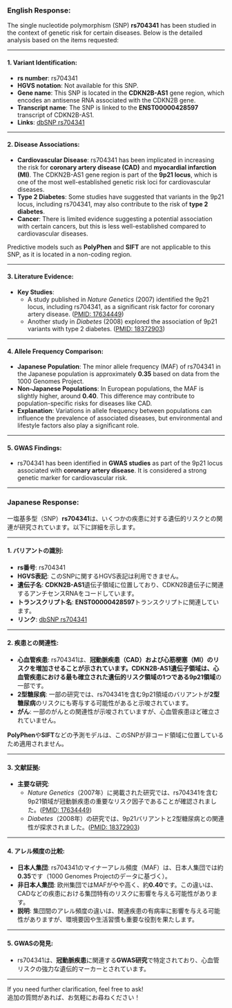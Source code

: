 ### English Response:

The single nucleotide polymorphism (SNP) **rs704341** has been studied in the context of genetic risk for certain diseases. Below is the detailed analysis based on the items requested:

---

#### 1. **Variant Identification**:
- **rs number**: rs704341
- **HGVS notation**: Not available for this SNP.
- **Gene name**: This SNP is located in the **CDKN2B-AS1** gene region, which encodes an antisense RNA associated with the CDKN2B gene.
- **Transcript name**: The SNP is linked to the **ENST00000428597** transcript of CDKN2B-AS1.
- **Links**: [dbSNP rs704341](https://www.ncbi.nlm.nih.gov/snp/rs704341)

---

#### 2. **Disease Associations**:
- **Cardiovascular Disease**: rs704341 has been implicated in increasing the risk for **coronary artery disease (CAD)** and **myocardial infarction (MI)**. The CDKN2B-AS1 gene region is part of the **9p21 locus**, which is one of the most well-established genetic risk loci for cardiovascular diseases.
- **Type 2 Diabetes**: Some studies have suggested that variants in the 9p21 locus, including rs704341, may also contribute to the risk of **type 2 diabetes**.
- **Cancer**: There is limited evidence suggesting a potential association with certain cancers, but this is less well-established compared to cardiovascular diseases.

Predictive models such as **PolyPhen** and **SIFT** are not applicable to this SNP, as it is located in a non-coding region.

---

#### 3. **Literature Evidence**:
- **Key Studies**:
  - A study published in *Nature Genetics* (2007) identified the 9p21 locus, including rs704341, as a significant risk factor for coronary artery disease. ([PMID: 17634449](https://pubmed.ncbi.nlm.nih.gov/17634449))
  - Another study in *Diabetes* (2008) explored the association of 9p21 variants with type 2 diabetes. ([PMID: 18372903](https://pubmed.ncbi.nlm.nih.gov/18372903))

---

#### 4. **Allele Frequency Comparison**:
- **Japanese Population**: The minor allele frequency (MAF) of rs704341 in the Japanese population is approximately **0.35** based on data from the 1000 Genomes Project.
- **Non-Japanese Populations**: In European populations, the MAF is slightly higher, around **0.40**. This difference may contribute to population-specific risks for diseases like CAD.
- **Explanation**: Variations in allele frequency between populations can influence the prevalence of associated diseases, but environmental and lifestyle factors also play a significant role.

---

#### 5. **GWAS Findings**:
- rs704341 has been identified in **GWAS studies** as part of the 9p21 locus associated with **coronary artery disease**. It is considered a strong genetic marker for cardiovascular risk.

---

### Japanese Response:

一塩基多型（SNP）**rs704341**は、いくつかの疾患に対する遺伝的リスクとの関連が研究されています。以下に詳細を示します。

---

#### 1. **バリアントの識別**:
- **rs番号**: rs704341
- **HGVS表記**: このSNPに関するHGVS表記は利用できません。
- **遺伝子名**: **CDKN2B-AS1**遺伝子領域に位置しており、CDKN2B遺伝子に関連するアンチセンスRNAをコードしています。
- **トランスクリプト名**: **ENST00000428597**トランスクリプトに関連しています。
- **リンク**: [dbSNP rs704341](https://www.ncbi.nlm.nih.gov/snp/rs704341)

---

#### 2. **疾患との関連性**:
- **心血管疾患**: rs704341は、**冠動脈疾患（CAD）**および**心筋梗塞（MI）**のリスクを増加させることが示されています。CDKN2B-AS1遺伝子領域は、心血管疾患における最も確立された遺伝的リスク領域の1つである**9p21領域**の一部です。
- **2型糖尿病**: 一部の研究では、rs704341を含む9p21領域のバリアントが**2型糖尿病**のリスクにも寄与する可能性があると示唆されています。
- **がん**: 一部のがんとの関連性が示唆されていますが、心血管疾患ほど確立されていません。

**PolyPhen**や**SIFT**などの予測モデルは、このSNPが非コード領域に位置しているため適用されません。

---

#### 3. **文献証拠**:
- **主要な研究**:
  - *Nature Genetics*（2007年）に掲載された研究では、rs704341を含む9p21領域が冠動脈疾患の重要なリスク因子であることが確認されました。([PMID: 17634449](https://pubmed.ncbi.nlm.nih.gov/17634449))
  - *Diabetes*（2008年）の研究では、9p21バリアントと2型糖尿病との関連性が探求されました。([PMID: 18372903](https://pubmed.ncbi.nlm.nih.gov/18372903))

---

#### 4. **アレル頻度の比較**:
- **日本人集団**: rs704341のマイナーアレル頻度（MAF）は、日本人集団では約**0.35**です（1000 Genomes Projectのデータに基づく）。
- **非日本人集団**: 欧州集団ではMAFがやや高く、約**0.40**です。この違いは、CADなどの疾患における集団特有のリスクに影響を与える可能性があります。
- **説明**: 集団間のアレル頻度の違いは、関連疾患の有病率に影響を与える可能性がありますが、環境要因や生活習慣も重要な役割を果たします。

---

#### 5. **GWASの発見**:
- rs704341は、**冠動脈疾患**に関連する**GWAS研究**で特定されており、心血管リスクの強力な遺伝的マーカーとされています。

---

If you need further clarification, feel free to ask!  
追加の質問があれば、お気軽にお尋ねください！